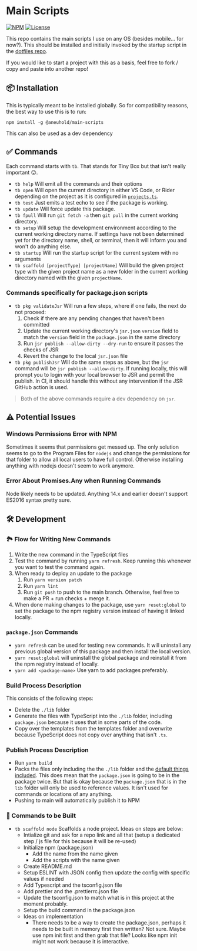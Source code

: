 # Main Scripts

[![NPM](https://img.shields.io/npm/v/%40aneuhold%2Fmain-scripts)](https://www.npmjs.com/package/@aneuhold/main-scripts)
[![License](https://img.shields.io/github/license/aneuhold/main-scripts)](https://github.com/aneuhold/main-scripts/blob/main/LICENSE)

This repo contains the main scripts I use on any OS (besides mobile... for now?). This should be installed and initially invoked by the startup script in the [dotfiles repo](https://github.com/aneuhold/dotfiles).

If you would like to start a project with this as a basis, feel free to fork / copy and paste into another repo!

## 📦 Installation

This is typically meant to be installed globally. So for compatibility reasons, the best way to use this is to run:

```
npm install -g @aneuhold/main-scripts
```

This can also be used as a dev dependency

## ✅ Commands

Each command starts with `tb`. That stands for Tiny Box but that isn't really important 😛.

- `tb help` Will emit all the commands and their options
- `tb open` Will open the current directory in either VS Code, or Rider depending on the project as it is configured in [`projects.ts`](src/config/projects.ts).
- `tb test` Just emits a test echo to see if the package is working.
- `tb update` Will force update this package.
- `tb fpull` Will run `git fetch -a` then `git pull` in the current working directory.
- `tb setup` Will setup the development environment according to the current working directory name. If settings have not been determined yet for the directory name, shell, or terminal, then it will inform you and won't do anything else.
- `tb startup` Will run the startup script for the current system with no arguments
- `tb scaffold [projectType] [projectName]` Will build the given project type with the given project name as a new folder in the current working directory named with the given `projectName`.

### Commands specifically for package.json scripts

- `tb pkg validateJsr` Will run a few steps, where if one fails, the next do not proceed:
  1.  Check if there are any pending changes that haven't been committed
  1.  Update the current working directory's `jsr.json` `version` field to match the `version` field in the `package.json` in the same directory
  1.  Run `jsr publish --allow-dirty --dry-run` to ensure it passes the checks of JSR
  1.  Revert the change to the local `jsr.json` file
- `tb pkg publishJsr` Will do the same steps as above, but the `jsr` command will be `jsr publish --allow-dirty`. If running locally, this will prompt you to login with your local browser to JSR and permit the publish. In CI, it should handle this without any intervention if the JSR GitHub action is used.

> Both of the above commands require a dev dependency on `jsr`.

## ⚠️ Potential Issues

### Windows Permissions Error with NPM

Sometimes it seems that permissions get messed up. The only solution seems to go to the Program Files for `nodejs` and change the permissions for that folder to allow all local users to have full control. Otherwise installing anything with nodejs doesn't seem to work anymore.

### Error About Promises.Any when Running Commands

Node likely needs to be updated. Anything 14.x and earlier doesn't support ES2016 syntax pretty sure.

## 🛠️ Development

### 🏞 Flow for Writing New Commands

1. Write the new command in the TypeScript files
1. Test the command by running `yarn refresh`. Keep running this whenever you want to test the command again.
1. When ready to deploy an update to the package
   1. Run `yarn version patch`
   1. Run `yarn lint`
   1. Run `git push` to push to the main branch. Otherwise, feel free to make a PR + run checks + merge it.
1. When done making changes to the package, use `yarn reset:global` to set the package to the npm registry version instead of having it linked locally.

### `package.json` Commands

- `yarn refresh` can be used for testing new commands. It will uninstall any previous global version of this package and then install the local version.
- `yarn reset:global` will uninstall the global package and reinstall it from the npm registry instead of locally.
- `yarn add <package-name>` Use yarn to add packages preferably.

### Build Process Description

This consists of the following steps:

- Delete the `./lib` folder
- Generate the files with TypeScript into the `./lib` folder, including `package.json` because it uses that in some parts of the code.
- Copy over the templates from the templates folder and overwrite because TypeScript does not copy over anything that isn't `.ts`.

### Publish Process Description

- Run `yarn build`
- Packs the files only including the the `./lib` folder and the [default things included](https://docs.npmjs.com/cli/v7/using-npm/developers). This does mean that the `package.json` is going to be in the package twice. But that is okay because the `package.json` that is in the `lib` folder will only be used to reference values. It isn't used for commands or locations of any anything.
- Pushing to main will automatically publish it to NPM

### 🚧 Commands to be Built

- `tb scaffold node` Scaffolds a node project. Ideas on steps are below:
  - Intialize git and ask for a repo link and all that (setup a dedicated step / js file for this because it will be re-used)
  - Initialize npm (package.json)
    - Add the name from the name given
    - Add the scripts with the name given
  - Create README.md
  - Setup ESLINT with JSON config then update the config with specific values if needed
  - Add Typescript and the tsconfig.json file
  - Add prettier and the .prettierrc.json file
  - Update the tsconfig.json to match what is in this project at the moment probably.
  - Setup the build command in the package.json
  - Ideas on implementation
    - There needs to be a way to create the package.json, perhaps it needs to be built in memory first then written? Not sure. Maybe use npm init first and then grab that file? Looks like npm init might not work because it is interactive.
